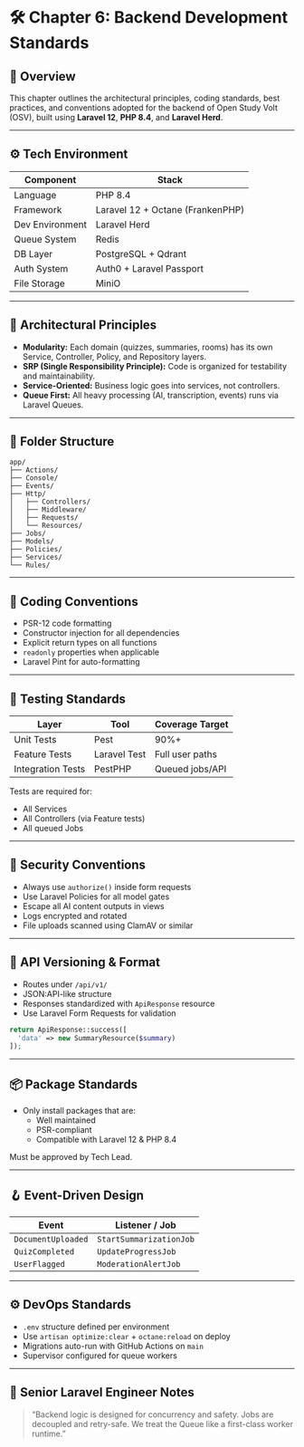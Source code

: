 # 🛠️ Chapter 6: Backend Development Standards

## 🎯 Overview

This chapter outlines the architectural principles, coding standards, best practices, and conventions adopted for the backend of Open Study Volt (OSV), built using **Laravel 12**, **PHP 8.4**, and **Laravel Herd**.

---

## ⚙️ Tech Environment

| Component       | Stack                            |
|-----------------|----------------------------------|
| Language        | PHP 8.4                          |
| Framework       | Laravel 12 + Octane (FrankenPHP) |
| Dev Environment | Laravel Herd                     |
| Queue System    | Redis                            |
| DB Layer        | PostgreSQL + Qdrant              |
| Auth System     | Auth0 + Laravel Passport         |
| File Storage    | MiniO                            |

---

## 🧱 Architectural Principles

- **Modularity:** Each domain (quizzes, summaries, rooms) has its own Service, Controller, Policy, and Repository layers.
- **SRP (Single Responsibility Principle):** Code is organized for testability and maintainability.
- **Service-Oriented:** Business logic goes into services, not controllers.
- **Queue First:** All heavy processing (AI, transcription, events) runs via Laravel Queues.

---

## 📁 Folder Structure

```plaintext
app/
├── Actions/
├── Console/
├── Events/
├── Http/
│   ├── Controllers/
│   ├── Middleware/
│   ├── Requests/
│   └── Resources/
├── Jobs/
├── Models/
├── Policies/
├── Services/
└── Rules/
```

---

## 📐 Coding Conventions

- PSR-12 code formatting
- Constructor injection for all dependencies
- Explicit return types on all functions
- `readonly` properties when applicable
- Laravel Pint for auto-formatting

---

## 🧪 Testing Standards

| Layer             | Tool         | Coverage Target |
|-------------------|--------------|-----------------|
| Unit Tests        | Pest      | 90%+            |
| Feature Tests     | Laravel Test | Full user paths |
| Integration Tests | PestPHP      | Queued jobs/API |

Tests are required for:
- All Services
- All Controllers (via Feature tests)
- All queued Jobs

---

## 🔐 Security Conventions

- Always use `authorize()` inside form requests
- Use Laravel Policies for all model gates
- Escape all AI content outputs in views
- Logs encrypted and rotated
- File uploads scanned using ClamAV or similar

---

## 🔄 API Versioning & Format

- Routes under `/api/v1/`
- JSON:API-like structure
- Responses standardized with `ApiResponse` resource
- Use Laravel Form Requests for validation

```php
return ApiResponse::success([
  'data' => new SummaryResource($summary)
]);
```

---

## 📦 Package Standards

- Only install packages that are:
  - Well maintained
  - PSR-compliant
  - Compatible with Laravel 12 & PHP 8.4

Must be approved by Tech Lead.

---

## 🪝 Event-Driven Design

| Event              | Listener / Job          |
|--------------------|-------------------------|
| `DocumentUploaded` | `StartSummarizationJob` |
| `QuizCompleted`    | `UpdateProgressJob`     |
| `UserFlagged`      | `ModerationAlertJob`    |

---

## ⚙️ DevOps Standards

- `.env` structure defined per environment
- Use `artisan optimize:clear` + `octane:reload` on deploy
- Migrations auto-run with GitHub Actions on `main`
- Supervisor configured for queue workers

---

## 🧠 Senior Laravel Engineer Notes

> “Backend logic is designed for concurrency and safety. Jobs are decoupled and retry-safe. We treat the Queue like a first-class worker runtime.”
